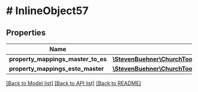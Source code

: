 # # InlineObject57

## Properties

Name | Type | Description | Notes
------------ | ------------- | ------------- | -------------
**property_mappings_master_to_es** | [**\StevenBuehner\ChurchTools\Model\SyncExternalsystemsIdFieldmappingsDomainTypePropertyMappingsMasterToES[]**](SyncExternalsystemsIdFieldmappingsDomainTypePropertyMappingsMasterToES.md) |  | [optional]
**property_mappings_esto_master** | [**\StevenBuehner\ChurchTools\Model\SyncExternalsystemsIdFieldmappingsDomainTypePropertyMappingsMasterToES[]**](SyncExternalsystemsIdFieldmappingsDomainTypePropertyMappingsMasterToES.md) |  | [optional]

[[Back to Model list]](../../README.md#models) [[Back to API list]](../../README.md#endpoints) [[Back to README]](../../README.md)
